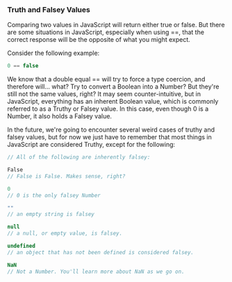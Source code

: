 ### Truth and Falsey Values

Comparing two values in JavaScript will return either true or false. But there are some situations in JavaScript, especially when using ==, that the correct response will be the opposite of what you might expect.

Consider the following example:

``` javascript
0 == false
```

We know that a double equal == will try to force a type coercion, and therefore will... what? Try to convert a Boolean into a Number? But they're still not the same values, right? It may seem counter-intuitive, but in JavaScript, everything has an inherent Boolean value, which is commonly referred to as a Truthy or Falsey value. In this case, even though 0 is a Number, it also holds a Falsey value.

In the future, we're going to encounter several weird cases of truthy and falsey values, but for now we just have to remember that most things in JavaScript are considered Truthy, except for the following:

``` javascript
// All of the following are inherently falsey:

False
// False is False. Makes sense, right?

0
// 0 is the only falsey Number

""
// an empty string is falsey

null
// a null, or empty value, is falsey.

undefined
// an object that has not been defined is considered falsey.

NaN
// Not a Number. You'll learn more about NaN as we go on.
```
